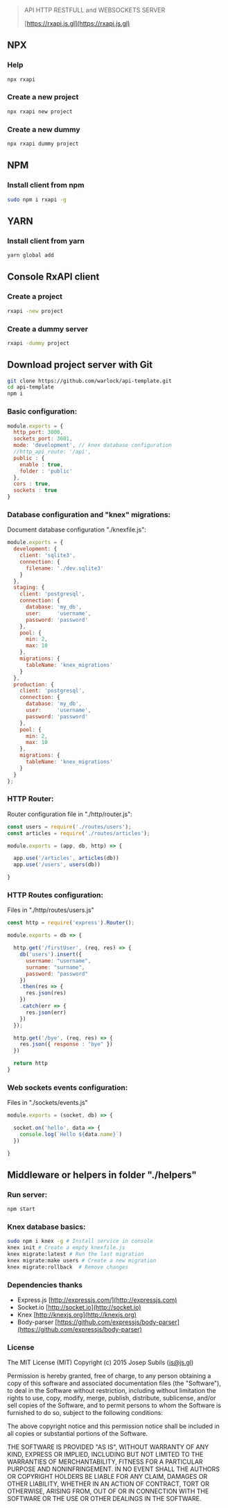 > API HTTP RESTFULL and WEBSOCKETS SERVER
>
> [https://rxapi.js.gl](https://rxapi.js.gl)

## NPX
### Help
```sh
npx rxapi
```

### Create a new project
```sh
npx rxapi new project
```

### Create a new dummy
```sh
npx rxapi dummy project
```

## NPM
### Install client from npm
```sh
sudo npm i rxapi -g
```

## YARN
### Install client from yarn
```sh
yarn global add
```

## Console RxAPI client
### Create a project
```sh
rxapi -new project
```

### Create a dummy server
```sh
rxapi -dummy project
```

## Download project server with Git
```sh
git clone https://github.com/warlock/api-template.git
cd api-template
npm i
```

### Basic configuration:
```js
module.exports = {
  http_port: 3000,
  sockets_port: 3001,
  mode: 'development', // knex database configuration
  //http_api_route: '/api',
  public : {
    enable : true,
    folder : 'public'
  },
  cors : true,
  sockets : true
}
```

### Database configuration and "knex" migrations:
Document database configuration "./knexfile.js":
```js
module.exports = {
  development: {
    client: 'sqlite3',
    connection: {
      filename: './dev.sqlite3'
    }
  },
  staging: {
    client: 'postgresql',
    connection: {
      database: 'my_db',
      user:     'username',
      password: 'password'
    },
    pool: {
      min: 2,
      max: 10
    },
    migrations: {
      tableName: 'knex_migrations'
    }
  },
  production: {
    client: 'postgresql',
    connection: {
      database: 'my_db',
      user:     'username',
      password: 'password'
    },
    pool: {
      min: 2,
      max: 10
    },
    migrations: {
      tableName: 'knex_migrations'
    }
  }
};
```

### HTTP Router:
Router configuration file in "./http/router.js":
```js
const users = require('./routes/users');
const articles = require('./routes/articles');

module.exports = (app, db, http) => {

  app.use('/articles', articles(db))
  app.use('/users', users(db))

}
```

### HTTP Routes configuration:
Files in "./http/routes/users.js"
```js
const http = require('express').Router();

module.exports = db => {

  http.get('/firstUser', (req, res) => {
    db('users').insert({
      username: "username",
      surname: "surname",
      password: "password"
    })
    .then(res => {
      res.json(res)
    })
    .catch(err => {
      res.json(err)
    })
  });

  http.get('/bye', (req, res) => {
    res.json({ response : "bye" })
  })

  return http
}
```

### Web sockets events configuration:
Files in "./sockets/events.js"
```js
module.exports = (socket, db) => {

  socket.on('hello', data => {
    console.log(`Hello ${data.name}`)
  })

}
```

## Middleware or helpers in folder "./helpers"

### Run server:
```sh
npm start
```

### Knex database basics:
```sh
sudo npm i knex -g # Install service in console
knex init # Create a empty knexfile.js
knex migrate:latest # Run the last migration
knex migrate:make users # Create a new migration
knex migrate:rollback  # Remove changes
```

### Dependencies thanks
- Express.js [http://expressjs.com/](http://expressjs.com)
- Socket.io [http://socket.io](http://socket.io)
- Knex [http://knexjs.org](http://knexjs.org)
- Body-parser [https://github.com/expressjs/body-parser](https://github.com/expressjs/body-parser)

### License

The MIT License (MIT) Copyright (c) 2015 Josep Subils (js@js.gl)

Permission is hereby granted, free of charge, to any person obtaining a copy of this software and associated documentation files (the "Software"), to deal in the Software without restriction, including without limitation the rights to use, copy, modify, merge, publish, distribute, sublicense, and/or sell copies of the Software, and to permit persons to whom the Software is furnished to do so, subject to the following conditions:

The above copyright notice and this permission notice shall be included in all copies or substantial portions of the Software.

THE SOFTWARE IS PROVIDED "AS IS", WITHOUT WARRANTY OF ANY KIND, EXPRESS OR IMPLIED, INCLUDING BUT NOT LIMITED TO THE WARRANTIES OF MERCHANTABILITY, FITNESS FOR A PARTICULAR PURPOSE AND NONINFRINGEMENT. IN NO EVENT SHALL THE AUTHORS OR COPYRIGHT HOLDERS BE LIABLE FOR ANY CLAIM, DAMAGES OR OTHER LIABILITY, WHETHER IN AN ACTION OF CONTRACT, TORT OR OTHERWISE, ARISING FROM, OUT OF OR IN CONNECTION WITH THE SOFTWARE OR THE USE OR OTHER DEALINGS IN THE SOFTWARE.

